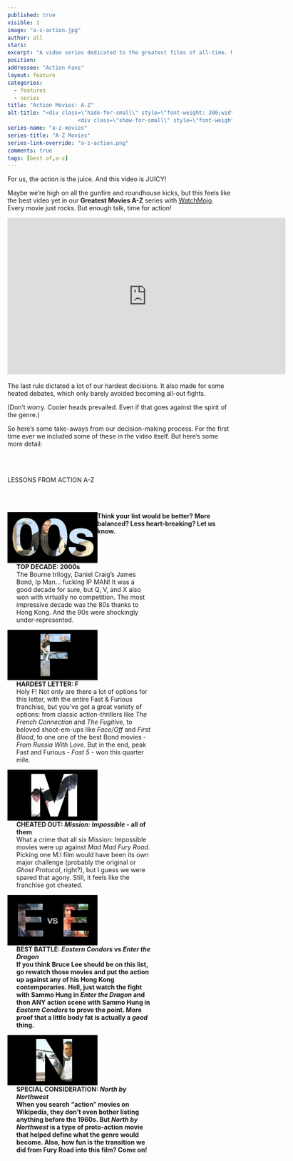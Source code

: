 ```yaml
---
published: true
visible: 1
image: "a-z-action.jpg"
author: all
stars: 
excerpt: "A video series dedicated to the greatest films of all-time. Made In partnership with our friends at WatchMojo."
position: 
addressee: "Action Fans"
layout: feature
categories: 
  - features
  - series
title: "Action Movies: A-Z"
alt-title: "<div class=\"hide-for-small\" style=\"font-weight: 300;width: 16rem;margin: -10rem auto 0 auto;font-family: Helvetica Neue;color: #fff;font-size: 1.5rem;padding-left: 2rem;text-align: center;\">The greatest movies of all time</div>
	                  <div class=\"show-for-small\" style=\"font-weight: 300;width: 10rem;margin: 3.5rem auto 0 auto;font-family: Helvetica Neue;color: #fff;font-size: 1rem;padding-left: 1rem;text-align: center;\">The greatest movies of all time</div>"
series-name: "a-z-movies"
series-title: "A-Z Movies"
series-link-override: "a-z-action.png"
comments: true
tags: [best of,a-z]
---
```

For us, the action is the juice. And this video is JUICY! 

Maybe we’re high on all the gunfire and roundhouse kicks, but this feels like the best video yet in our **Greatest Movies A-Z** series with [WatchMojo](https://www.youtube.com/channel/UCaWd5_7JhbQBe4dknZhsHJg). Every movie just rocks. But enough talk, time for action!

<div class="video-container"><iframe width="624" height="351" src="https://www.youtube.com/embed/yJxODCQkOqs?ecver=1" frameborder="0" allowfullscreen></iframe></div>

The last rule dictated a lot of our hardest decisions. It also made for some heated debates, which only barely avoided becoming all-out fights. 

(Don’t worry. Cooler heads prevailed. Even if that goes against the spirit of the genre.)

So here’s some take-aways from our decision-making process. For the first time ever we included some of these in the video itself. But here’s some more detail:

<p class="intro" style="margin-top:4rem">LESSONS FROM ACTION A-Z</p>

<div class="clearfix" style="margin-top:4rem;width:100%;">
	<div style="height:100%;float:left;width:40%;">
		<img style="vertical-align: top;display: inline-block;" src="/assets/img/features/inline/a-z-action/top-decade.jpg"> 
	</div>
	<p style="margin-top:0;float:left;width:60%;padding-left: 20px;">
		<strong>TOP DECADE: 2000s</strong><br />
		The Bourne trilogy, Daniel Craig’s James Bond, Ip Man… fucking IP MAN! It was a good decade for sure, but Q, V, and X also won with virtually no competition. The most impressive decade was the 80s thanks to Hong Kong. And the 90s were shockingly under-represented.  
      </p>
</div>

<div class="clearfix"  style="margin-top:4rem;width:100%;">
	<div style="height:100%;float:left;width:40%;">
		<img style="vertical-align: top;display: inline-block;" src="/assets/img/features/inline/a-z-action/hardest-letter.jpg"> 
	</div>
	<p style="margin-top:0;float:left;width:60%;padding-left: 20px;">
		<strong>HARDEST LETTER: F</strong><br />
	      Holy F! Not only are there a lot of options for this letter, with the entire Fast &amp; Furious franchise, but you’ve got a great variety of options: from classic action-thrillers like <em>The French Connection</em> and <em>The Fugitive</em>, to beloved shoot-em-ups like <em>Face/Off</em> and <em>First Blood</em>, to one one of the best Bond movies - <em>From Russia With Love</em>. But in the end, peak Fast and Furious - <em>Fast 5</em> - won this quarter mile.
	</p>
</div>

<div class="clearfix"  style="margin-top:4rem;width:100%;">
	<div style="height:100%;float:left;width:40%;">
		<img style="vertical-align: top;display: inline-block;" src="/assets/img/features/inline/a-z-action/cheated-out.jpg"> 
	</div>
	<p style="margin-top:0;float:left;width:60%;padding-left: 20px;">
		<strong>CHEATED OUT: <em>Mission: Impossible</em> - all of them</strong><br />
		What a crime that all six Mission: Impossible movies were up against <em>Mad Mad Fury Road</em>. Picking one M:I film would have been its own major challenge (probably the original or <em>Ghost Protocol</em>, right?), but I guess we were spared that agony. Still, it feels like the franchise got cheated. 
	</p>
</div>

<div class="clearfix" style="margin-top:4rem;width:100%;">
	<div style="height:100%;float:left;width:40%;">
		<img style="vertical-align: top;display: inline-block;" src="/assets/img/features/inline/a-z-action/best-battle.jpg"> 
	</div>
	<p style="margin-top:0;float:left;width:60%;padding-left: 20px;">
		<strong>BEST BATTLE: <em>Eastern Condors</em> vs <em>Enter the Dragon</em><br />
	If you think Bruce Lee should be on this list, go rewatch those movies and put the action up against any of his Hong Kong contemporaries. Hell, just watch the fight with Sammo Hung in <em>Enter the Dragon</em> and then ANY action scene with Sammo Hung in <em>Eastern Condors</em> to prove the point. More proof that a little body fat is actually a <em>good</em> thing.
	</p>
</div>

<div class="clearfix"  style="margin:4rem 0;width:100%;">
	<div style="height:100%;float:left;width:40%;">
		<img style="vertical-align: top;display: inline-block;" src="/assets/img/features/inline/a-z-action/special-consideration.jpg"> 
	</div>
	<p style="margin-top:0;float:left;width:60%;padding-left: 20px;">
		<strong>SPECIAL CONSIDERATION: <em>North by Northwest</em></strong><br />
	     When you search “action” movies on Wikipedia, they don’t even bother listing anything before the 1960s. But <em>North by Northwest</em> is a type of proto-action movie that helped define what the genre would become. Also, how fun is the transition we did from Fury Road into this film? Come on! 
	</p>
</div>

Think your list would be better? More balanced? Less heart-breaking? Let us know.